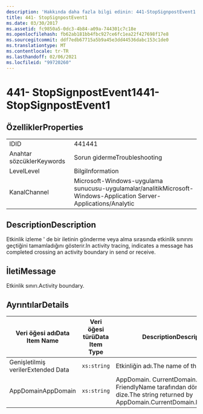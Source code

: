 ```yaml
---
description: 'Hakkında daha fazla bilgi edinin: 441-StopSignpostEvent1'
title: 441- StopSignpostEvent1
ms.date: 03/30/2017
ms.assetid: fc9850a5-0dc3-4b84-a09a-744301c7c18e
ms.openlocfilehash: fb62ab181bb4fbc927ce6fc1ea22f427698f17e8
ms.sourcegitcommit: ddf7edb67715a5b9a45e3dd44536dabc153c1de0
ms.translationtype: MT
ms.contentlocale: tr-TR
ms.lasthandoff: 02/06/2021
ms.locfileid: "99720260"
---
```

# <a name="441--stopsignpostevent1"></a><span data-ttu-id="4ce34-103">441- StopSignpostEvent1</span><span class="sxs-lookup"><span data-stu-id="4ce34-103">441- StopSignpostEvent1</span></span>

## <a name="properties"></a><span data-ttu-id="4ce34-104">Özellikler</span><span class="sxs-lookup"><span data-stu-id="4ce34-104">Properties</span></span>  
  
|||  
|-|-|  
|<span data-ttu-id="4ce34-105">ID</span><span class="sxs-lookup"><span data-stu-id="4ce34-105">ID</span></span>|<span data-ttu-id="4ce34-106">441</span><span class="sxs-lookup"><span data-stu-id="4ce34-106">441</span></span>|  
|<span data-ttu-id="4ce34-107">Anahtar sözcükler</span><span class="sxs-lookup"><span data-stu-id="4ce34-107">Keywords</span></span>|<span data-ttu-id="4ce34-108">Sorun giderme</span><span class="sxs-lookup"><span data-stu-id="4ce34-108">Troubleshooting</span></span>|  
|<span data-ttu-id="4ce34-109">Level</span><span class="sxs-lookup"><span data-stu-id="4ce34-109">Level</span></span>|<span data-ttu-id="4ce34-110">Bilgi</span><span class="sxs-lookup"><span data-stu-id="4ce34-110">Information</span></span>|  
|<span data-ttu-id="4ce34-111">Kanal</span><span class="sxs-lookup"><span data-stu-id="4ce34-111">Channel</span></span>|<span data-ttu-id="4ce34-112">Microsoft-Windows-uygulama sunucusu-uygulamalar/analitik</span><span class="sxs-lookup"><span data-stu-id="4ce34-112">Microsoft-Windows-Application Server-Applications/Analytic</span></span>|  
  
## <a name="description"></a><span data-ttu-id="4ce34-113">Description</span><span class="sxs-lookup"><span data-stu-id="4ce34-113">Description</span></span>  

 <span data-ttu-id="4ce34-114">Etkinlik izleme ' de bir iletinin gönderme veya alma sırasında etkinlik sınırını geçtiğini tamamladığını gösterir.</span><span class="sxs-lookup"><span data-stu-id="4ce34-114">In activity tracing, indicates a message has completed crossing an activity boundary in send or receive.</span></span>  
  
## <a name="message"></a><span data-ttu-id="4ce34-115">İleti</span><span class="sxs-lookup"><span data-stu-id="4ce34-115">Message</span></span>  

 <span data-ttu-id="4ce34-116">Etkinlik sınırı.</span><span class="sxs-lookup"><span data-stu-id="4ce34-116">Activity boundary.</span></span>  
  
## <a name="details"></a><span data-ttu-id="4ce34-117">Ayrıntılar</span><span class="sxs-lookup"><span data-stu-id="4ce34-117">Details</span></span>  
  
|<span data-ttu-id="4ce34-118">Veri öğesi adı</span><span class="sxs-lookup"><span data-stu-id="4ce34-118">Data Item Name</span></span>|<span data-ttu-id="4ce34-119">Veri öğesi türü</span><span class="sxs-lookup"><span data-stu-id="4ce34-119">Data Item Type</span></span>|<span data-ttu-id="4ce34-120">Description</span><span class="sxs-lookup"><span data-stu-id="4ce34-120">Description</span></span>|  
|--------------------|--------------------|-----------------|  
|<span data-ttu-id="4ce34-121">Genişletilmiş veriler</span><span class="sxs-lookup"><span data-stu-id="4ce34-121">Extended Data</span></span>|`xs:string`|<span data-ttu-id="4ce34-122">Etkinliğin adı.</span><span class="sxs-lookup"><span data-stu-id="4ce34-122">The name of the activity.</span></span>|  
|<span data-ttu-id="4ce34-123">AppDomain</span><span class="sxs-lookup"><span data-stu-id="4ce34-123">AppDomain</span></span>|`xs:string`|<span data-ttu-id="4ce34-124">AppDomain. CurrentDomain. FriendlyName tarafından döndürülen dize.</span><span class="sxs-lookup"><span data-stu-id="4ce34-124">The string returned by AppDomain.CurrentDomain.FriendlyName.</span></span>|
